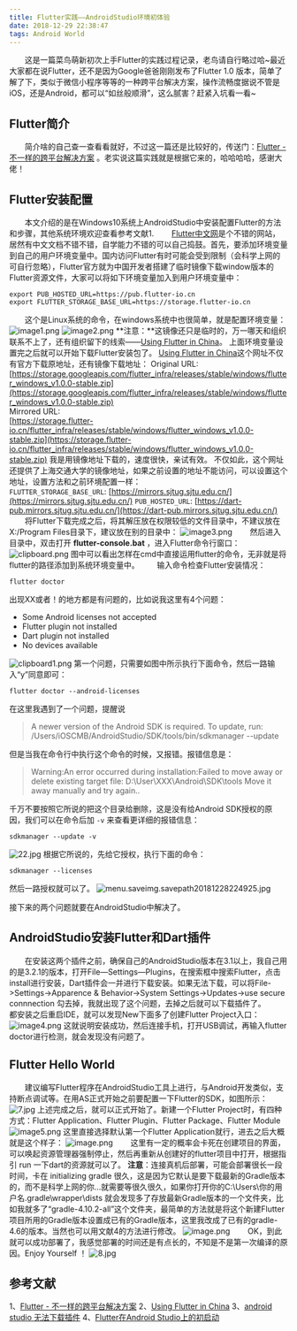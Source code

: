 ```yaml
---
title: Flutter实践——AndroidStudio环境初体验
date: 2018-12-29 22:38:47
tags: Android World
---
```

&emsp;&emsp;这是一篇菜鸟萌新初次上手Flutter的实践过程记录，老鸟请自行略过哈~最近大家都在说Flutter，还不是因为Google爸爸刚刚发布了Flutter 1.0 版本，简单了解了下，类似于微信小程序等等的一种跨平台解决方案，操作流畅度据说不管是iOS，还是Android，都可以“如丝般顺滑”，这么腻害？赶紧入坑看一看~

## Flutter简介
&emsp;&emsp;简介啥的自己查一查看看就好，不过这一篇还是比较好的，传送门：[Flutter - 不一样的跨平台解决方案](https://www.jianshu.com/p/eff00093ed49) 。老实说这篇实践就是根据它来的，哈哈哈哈，感谢大佬！

## Flutter安装配置
&emsp;&emsp;本文介绍的是在Windows10系统上AndroidStudio中安装配置Flutter的方法和步骤，其他系统环境欢迎查看参考文献1.
&emsp;&emsp;[Flutter中文网](https://flutterchina.club/setup-windows/)是个不错的网站，居然有中文文档不错不错，自学能力不错的可以自己捣鼓。首先，要添加环境变量到自己的用户环境变量中。国内访问Flutter有时可能会受到限制（会科学上网的可自行忽略），Flutter官方就为中国开发者搭建了临时镜像下载window版本的Flutter资源文件，大家可以将如下环境变量加入到用户环境变量中：
```
export PUB_HOSTED_URL=https://pub.flutter-io.cn
export FLUTTER_STORAGE_BASE_URL=https://storage.flutter-io.cn
```
&emsp;&emsp;这个是Linux系统的命令，在windows系统中也很简单，就是配置环境变量：
![image1.png](https://upload-images.jianshu.io/upload_images/3623770-09625a54a80889f0.png?imageMogr2/auto-orient/strip%7CimageView2/2/w/1240)
![image2.png](https://upload-images.jianshu.io/upload_images/3623770-6fe7146feb75415a.png?imageMogr2/auto-orient/strip%7CimageView2/2/w/1240)
**注意：**这镜像还只是临时的，万一哪天和组织联系不上了，还有组织留下的线索——[Using Flutter in China](https://flutter.io/community/china)。
上面环境变量设置完之后就可以开始下载Flutter安装包了。
[Using Flutter in China](https://flutter.io/community/china)这个网址不仅有官方下载原地址，还有镜像下载地址：
Original URL: 
 [https://storage.googleapis.com/flutter_infra/releases/stable/windows/flutter_windows_v1.0.0-stable.zip](https://storage.googleapis.com/flutter_infra/releases/stable/windows/flutter_windows_v1.0.0-stable.zip)  
Mirrored URL:  
[https://storage.flutter-io.cn/flutter_infra/releases/stable/windows/flutter_windows_v1.0.0-stable.zip](https://storage.flutter-io.cn/flutter_infra/releases/stable/windows/flutter_windows_v1.0.0-stable.zip)
我是用镜像地址下载的，速度很快，亲试有效。
不仅如此，这个网址还提供了上海交通大学的镜像地址，如果之前设置的地址不能访问，可以设置这个地址，设置方法和之前环境配置一样：
`FLUTTER_STORAGE_BASE_URL`: [https://mirrors.sjtug.sjtu.edu.cn/](https://mirrors.sjtug.sjtu.edu.cn/)
`PUB_HOSTED_URL`: [https://dart-pub.mirrors.sjtug.sjtu.edu.cn/](https://dart-pub.mirrors.sjtug.sjtu.edu.cn/)
&emsp;&emsp;将Flutter下载完成之后，将其解压放在权限较低的文件目录中，不建议放在X:/Program Files目录下，建议放在别的目录中：
![image3.png](https://upload-images.jianshu.io/upload_images/3623770-5a4391f55c4adf94.png?imageMogr2/auto-orient/strip%7CimageView2/2/w/1240)
&emsp;&emsp;然后进入目录中，双击打开 **flutter-console.bat** ，进入Flutter命令行窗口：
![clipboard.png](https://upload-images.jianshu.io/upload_images/3623770-b7e17d46ba7d0412.png?imageMogr2/auto-orient/strip%7CimageView2/2/w/1240)
图中可以看出怎样在cmd中直接运用flutter的命令，无非就是将flutter的路径添加到系统环境变量中。
&emsp;&emsp;输入命令检查Flutter安装情况：
```
flutter doctor
```
出现XX或者！的地方都是有问题的，比如说我这里有4个问题：
- Some Android licenses not accepted 
- Flutter plugin not installed
- Dart plugin not installed
- No devices available

![clipboard1.png](https://upload-images.jianshu.io/upload_images/3623770-3587b0de775d042c.png?imageMogr2/auto-orient/strip%7CimageView2/2/w/1240)
第一个问题，只需要如图中所示执行下面命令，然后一路输入“y”同意即可：
```
flutter doctor --android-licenses
```
在这里我遇到了一个问题，提醒说
>A newer version of the Android SDK is required. To update, run:
/Users/iOSCMB/AndroidStudio/SDK/tools/bin/sdkmanager --update

但是当我在命令行中执行这个命令的时候，又报错。报错信息是：
>Warning:An error occurred during installation:Failed to move away or delete existing target file: D:\User\XXX\Android\SDK\tools
Move it away manually and try again..

千万不要按照它所说的把这个目录给删除，这是没有给Android SDK授权的原因，我们可以在命令后加 `-v` 来查看更详细的报错信息：
```
sdkmanager --update -v
```
![22.jpg](https://upload-images.jianshu.io/upload_images/3623770-6826de3654b6fff7.jpg?imageMogr2/auto-orient/strip%7CimageView2/2/w/1240)
根据它所说的，先给它授权，执行下面的命令：
```
sdkmanager --licenses
```
然后一路授权就可以了。
![menu.saveimg.savepath20181228224925.jpg](https://upload-images.jianshu.io/upload_images/3623770-2f996de29c6d7135.jpg?imageMogr2/auto-orient/strip%7CimageView2/2/w/1240)

接下来的两个问题就要在AndroidStudio中解决了。

## AndroidStudio安装Flutter和Dart插件
&emsp;&emsp;在安装这两个插件之前，确保自己的AndroidStudio版本在3.1以上，我自己用的是3.2.1的版本，打开File—Settings—Plugins，在搜索框中搜索Flutter，点击install进行安装，Dart插件会一并进行下载安装。如果无法下载，可以将File->Settings->Apparence & Behavior->System Settings->Updates->use secure connnection 勾去掉，我就出现了这个问题，去掉之后就可以下载插件了。
&emsp;&emsp;都安装之后重启IDE，就可以发现New下面多了创建Flutter Project入口：
![image4.png](https://upload-images.jianshu.io/upload_images/3623770-0bc963a02dac1bc8.png?imageMogr2/auto-orient/strip%7CimageView2/2/w/1240)
这就说明安装成功，然后连接手机，打开USB调试，再输入flutter doctor进行检测，就会发现没有问题了。

## Flutter Hello World
&emsp;&emsp;建议编写Flutter程序在AndroidStudio工具上进行，与Android开发类似，支持断点调试等。在用AS正式开始之前要配置一下Flutter的SDK，如图所示：
![7.jpg](https://upload-images.jianshu.io/upload_images/3623770-cae3c607cc24f096.jpg?imageMogr2/auto-orient/strip%7CimageView2/2/w/1240)
上述完成之后，就可以正式开始了。新建一个Flutter Project时，有四种方式：Flutter Application、Flutter Plugin、Flutter Package、Flutter Module
![image5.png](https://upload-images.jianshu.io/upload_images/3623770-d3788f3f140a4087.png?imageMogr2/auto-orient/strip%7CimageView2/2/w/1240)
这里直接选择默认第一个Flutter Application就行，进去之后大概就是这个样子：
![image.png](https://upload-images.jianshu.io/upload_images/3623770-df919533c2a1b67c.png?imageMogr2/auto-orient/strip%7CimageView2/2/w/1240)
&emsp;&emsp;这里有一定的概率会卡死在创建项目的界面，可以唤起资源管理器强制停止，然后再重新从创建好的flutter项目中打开，根据指引 run 一下dart的资源就可以了。
**注意**：连接真机后部署，可能会部署很长一段时间，卡在 initializing gradle 很久，这是因为它默认是要下载最新的Gradle版本的，而不是科学上网的你...就需要等很久很久，如果你打开你的C:\Users\你的用户名\.gradle\wrapper\dists 就会发现多了存放最新Gradle版本的一个文件夹，比如我就多了“gradle-4.10.2-all”这个文件夹，最简单的方法就是将这个新建Flutter项目所用的Gradle版本设置成已有的Gradle版本，这里我改成了已有的gradle-4.6的版本。当然也可以用文献4的方法进行修改。
![image.png](https://upload-images.jianshu.io/upload_images/3623770-27bff4cbe61d425f.png?imageMogr2/auto-orient/strip%7CimageView2/2/w/1240)
&emsp;&emsp;OK，到此就可以成功部署了，我感觉部署的时间还是有点长的，不知是不是第一次编译的原因。Enjoy Yourself ！
![8.jpg](https://upload-images.jianshu.io/upload_images/3623770-1a45e862b0e2489f.jpg?imageMogr2/auto-orient/strip%7CimageView2/2/w/1240)

## 参考文献
1、[Flutter - 不一样的跨平台解决方案](https://www.jianshu.com/p/eff00093ed49)
2、[Using Flutter in China](https://flutter.io/community/china)
3、[android studio 无法下载插件](https://blog.csdn.net/qq_37405874/article/details/80341606)
4、[Flutter在Android Studio上的初启动](https://blog.csdn.net/jxq1994/article/details/81623893)